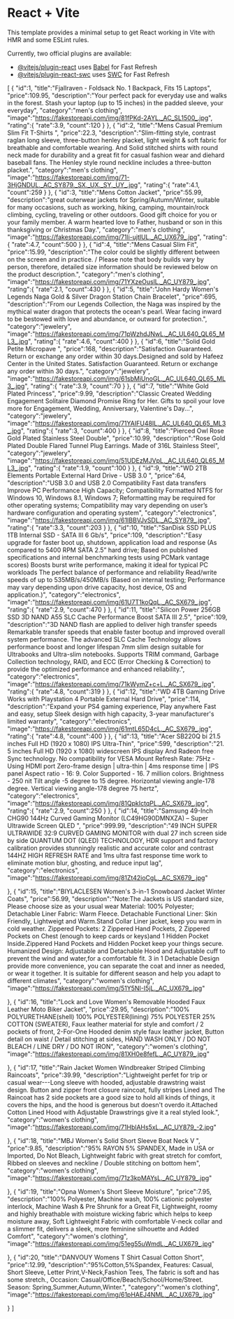 # React + Vite

This template provides a minimal setup to get React working in Vite with HMR and some ESLint rules.

Currently, two official plugins are available:

- [@vitejs/plugin-react](https://github.com/vitejs/vite-plugin-react/blob/main/packages/plugin-react/README.md) uses [Babel](https://babeljs.io/) for Fast Refresh
- [@vitejs/plugin-react-swc](https://github.com/vitejs/vite-plugin-react-swc) uses [SWC](https://swc.rs/) for Fast Refresh

[
{
"id":1,
"title":"Fjallraven - Foldsack No. 1 Backpack, Fits 15 Laptops",
"price":109.95,
"description":"Your perfect pack for everyday use and walks in the forest. Stash your laptop (up to 15 inches) in the padded sleeve, your everyday",
"category":"men's clothing",
"image":"https://fakestoreapi.com/img/81fPKd-2AYL._AC_SL1500_.jpg",
"rating":{
"rate":3.9,
"count":120
}
},
{
"id":2,
"title":"Mens Casual Premium Slim Fit T-Shirts ",
"price":22.3,
"description":"Slim-fitting style, contrast raglan long sleeve, three-button henley placket, light weight & soft fabric for breathable and comfortable wearing. And Solid stitched shirts with round neck made for durability and a great fit for casual fashion wear and diehard baseball fans. The Henley style round neckline includes a three-button placket.",
"category":"men's clothing",
"image":"https://fakestoreapi.com/img/71-3HjGNDUL._AC_SY879._SX._UX._SY._UY_.jpg",
"rating":{
"rate":4.1,
"count":259
}
},
{
"id":3,
"title":"Mens Cotton Jacket",
"price":55.99,
"description":"great outerwear jackets for Spring/Autumn/Winter, suitable for many occasions, such as working, hiking, camping, mountain/rock climbing, cycling, traveling or other outdoors. Good gift choice for you or your family member. A warm hearted love to Father, husband or son in this thanksgiving or Christmas Day.",
"category":"men's clothing",
"image":"https://fakestoreapi.com/img/71li-ujtlUL._AC_UX679_.jpg",
"rating":{
"rate":4.7,
"count":500
}
},
{
"id":4,
"title":"Mens Casual Slim Fit",
"price":15.99,
"description":"The color could be slightly different between on the screen and in practice. / Please note that body builds vary by person, therefore, detailed size information should be reviewed below on the product description.",
"category":"men's clothing",
"image":"https://fakestoreapi.com/img/71YXzeOuslL._AC_UY879_.jpg",
"rating":{
"rate":2.1,
"count":430
}
},
{
"id":5,
"title":"John Hardy Women's Legends Naga Gold & Silver Dragon Station Chain Bracelet",
"price":695,
"description":"From our Legends Collection, the Naga was inspired by the mythical water dragon that protects the ocean's pearl. Wear facing inward to be bestowed with love and abundance, or outward for protection.",
"category":"jewelery",
"image":"https://fakestoreapi.com/img/71pWzhdJNwL._AC_UL640_QL65_ML3_.jpg",
"rating":{
"rate":4.6,
"count":400
}
},
{
"id":6,
"title":"Solid Gold Petite Micropave ",
"price":168,
"description":"Satisfaction Guaranteed. Return or exchange any order within 30 days.Designed and sold by Hafeez Center in the United States. Satisfaction Guaranteed. Return or exchange any order within 30 days.",
"category":"jewelery",
"image":"https://fakestoreapi.com/img/61sbMiUnoGL._AC_UL640_QL65_ML3_.jpg",
"rating":{
"rate":3.9,
"count":70
}
},
{
"id":7,
"title":"White Gold Plated Princess",
"price":9.99,
"description":"Classic Created Wedding Engagement Solitaire Diamond Promise Ring for Her. Gifts to spoil your love more for Engagement, Wedding, Anniversary, Valentine's Day...",
"category":"jewelery",
"image":"https://fakestoreapi.com/img/71YAIFU48IL._AC_UL640_QL65_ML3_.jpg",
"rating":{
"rate":3,
"count":400
}
},
{
"id":8,
"title":"Pierced Owl Rose Gold Plated Stainless Steel Double",
"price":10.99,
"description":"Rose Gold Plated Double Flared Tunnel Plug Earrings. Made of 316L Stainless Steel",
"category":"jewelery",
"image":"https://fakestoreapi.com/img/51UDEzMJVpL._AC_UL640_QL65_ML3_.jpg",
"rating":{
"rate":1.9,
"count":100
}
},
{
"id":9,
"title":"WD 2TB Elements Portable External Hard Drive - USB 3.0 ",
"price":64,
"description":"USB 3.0 and USB 2.0 Compatibility Fast data transfers Improve PC Performance High Capacity; Compatibility Formatted NTFS for Windows 10, Windows 8.1, Windows 7; Reformatting may be required for other operating systems; Compatibility may vary depending on user’s hardware configuration and operating system",
"category":"electronics",
"image":"https://fakestoreapi.com/img/61IBBVJvSDL._AC_SY879_.jpg",
"rating":{
"rate":3.3,
"count":203
}
},
{
"id":10,
"title":"SanDisk SSD PLUS 1TB Internal SSD - SATA III 6 Gb/s",
"price":109,
"description":"Easy upgrade for faster boot up, shutdown, application load and response (As compared to 5400 RPM SATA 2.5” hard drive; Based on published specifications and internal benchmarking tests using PCMark vantage scores) Boosts burst write performance, making it ideal for typical PC workloads The perfect balance of performance and reliability Read/write speeds of up to 535MB/s/450MB/s (Based on internal testing; Performance may vary depending upon drive capacity, host device, OS and application.)",
"category":"electronics",
"image":"https://fakestoreapi.com/img/61U7T1koQqL._AC_SX679_.jpg",
"rating":{
"rate":2.9,
"count":470
}
},
{
"id":11,
"title":"Silicon Power 256GB SSD 3D NAND A55 SLC Cache Performance Boost SATA III 2.5",
"price":109,
"description":"3D NAND flash are applied to deliver high transfer speeds Remarkable transfer speeds that enable faster bootup and improved overall system performance. The advanced SLC Cache Technology allows performance boost and longer lifespan 7mm slim design suitable for Ultrabooks and Ultra-slim notebooks. Supports TRIM command, Garbage Collection technology, RAID, and ECC (Error Checking & Correction) to provide the optimized performance and enhanced reliability.",
"category":"electronics",
"image":"https://fakestoreapi.com/img/71kWymZ+c+L._AC_SX679_.jpg",
"rating":{
"rate":4.8,
"count":319
}
},
{
"id":12,
"title":"WD 4TB Gaming Drive Works with Playstation 4 Portable External Hard Drive",
"price":114,
"description":"Expand your PS4 gaming experience, Play anywhere Fast and easy, setup Sleek design with high capacity, 3-year manufacturer's limited warranty",
"category":"electronics",
"image":"https://fakestoreapi.com/img/61mtL65D4cL._AC_SX679_.jpg",
"rating":{
"rate":4.8,
"count":400
}
},
{
"id":13,
"title":"Acer SB220Q bi 21.5 inches Full HD (1920 x 1080) IPS Ultra-Thin",
"price":599,
"description":"21. 5 inches Full HD (1920 x 1080) widescreen IPS display And Radeon free Sync technology. No compatibility for VESA Mount Refresh Rate: 75Hz - Using HDMI port Zero-frame design | ultra-thin | 4ms response time | IPS panel Aspect ratio - 16: 9. Color Supported - 16. 7 million colors. Brightness - 250 nit Tilt angle -5 degree to 15 degree. Horizontal viewing angle-178 degree. Vertical viewing angle-178 degree 75 hertz",
"category":"electronics",
"image":"https://fakestoreapi.com/img/81QpkIctqPL._AC_SX679_.jpg",
"rating":{
"rate":2.9,
"count":250
}
},
{
"id":14,
"title":"Samsung 49-Inch CHG90 144Hz Curved Gaming Monitor (LC49HG90DMNXZA) – Super Ultrawide Screen QLED ",
"price":999.99,
"description":"49 INCH SUPER ULTRAWIDE 32:9 CURVED GAMING MONITOR with dual 27 inch screen side by side QUANTUM DOT (QLED) TECHNOLOGY, HDR support and factory calibration provides stunningly realistic and accurate color and contrast 144HZ HIGH REFRESH RATE and 1ms ultra fast response time work to eliminate motion blur, ghosting, and reduce input lag",
"category":"electronics",
"image":"https://fakestoreapi.com/img/81Zt42ioCgL._AC_SX679_.jpg"

},
{
"id":15,
"title":"BIYLACLESEN Women's 3-in-1 Snowboard Jacket Winter Coats",
"price":56.99,
"description":"Note:The Jackets is US standard size, Please choose size as your usual wear Material: 100% Polyester; Detachable Liner Fabric: Warm Fleece. Detachable Functional Liner: Skin Friendly, Lightweigt and Warm.Stand Collar Liner jacket, keep you warm in cold weather. Zippered Pockets: 2 Zippered Hand Pockets, 2 Zippered Pockets on Chest (enough to keep cards or keys)and 1 Hidden Pocket Inside.Zippered Hand Pockets and Hidden Pocket keep your things secure. Humanized Design: Adjustable and Detachable Hood and Adjustable cuff to prevent the wind and water,for a comfortable fit. 3 in 1 Detachable Design provide more convenience, you can separate the coat and inner as needed, or wear it together. It is suitable for different season and help you adapt to different climates",
"category":"women's clothing",
"image":"https://fakestoreapi.com/img/51Y5NI-I5jL._AC_UX679_.jpg"

},
{
"id":16,
"title":"Lock and Love Women's Removable Hooded Faux Leather Moto Biker Jacket",
"price":29.95,
"description":"100% POLYURETHANE(shell) 100% POLYESTER(lining) 75% POLYESTER 25% COTTON (SWEATER), Faux leather material for style and comfort / 2 pockets of front, 2-For-One Hooded denim style faux leather jacket, Button detail on waist / Detail stitching at sides, HAND WASH ONLY / DO NOT BLEACH / LINE DRY / DO NOT IRON",
"category":"women's clothing",
"image":"https://fakestoreapi.com/img/81XH0e8fefL._AC_UY879_.jpg"

},
{
"id":17,
"title":"Rain Jacket Women Windbreaker Striped Climbing Raincoats",
"price":39.99,
"description":"Lightweight perfet for trip or casual wear---Long sleeve with hooded, adjustable drawstring waist design. Button and zipper front closure raincoat, fully stripes Lined and The Raincoat has 2 side pockets are a good size to hold all kinds of things, it covers the hips, and the hood is generous but doesn't overdo it.Attached Cotton Lined Hood with Adjustable Drawstrings give it a real styled look.",
"category":"women's clothing",
"image":"https://fakestoreapi.com/img/71HblAHs5xL._AC_UY879_-2.jpg"

},
{
"id":18,
"title":"MBJ Women's Solid Short Sleeve Boat Neck V ",
"price":9.85,
"description":"95% RAYON 5% SPANDEX, Made in USA or Imported, Do Not Bleach, Lightweight fabric with great stretch for comfort, Ribbed on sleeves and neckline / Double stitching on bottom hem",
"category":"women's clothing",
"image":"https://fakestoreapi.com/img/71z3kpMAYsL._AC_UY879_.jpg"

},
{
"id":19,
"title":"Opna Women's Short Sleeve Moisture",
"price":7.95,
"description":"100% Polyester, Machine wash, 100% cationic polyester interlock, Machine Wash & Pre Shrunk for a Great Fit, Lightweight, roomy and highly breathable with moisture wicking fabric which helps to keep moisture away, Soft Lightweight Fabric with comfortable V-neck collar and a slimmer fit, delivers a sleek, more feminine silhouette and Added Comfort",
"category":"women's clothing",
"image":"https://fakestoreapi.com/img/51eg55uWmdL._AC_UX679_.jpg"

},
{
"id":20,
"title":"DANVOUY Womens T Shirt Casual Cotton Short",
"price":12.99,
"description":"95%Cotton,5%Spandex, Features: Casual, Short Sleeve, Letter Print,V-Neck,Fashion Tees, The fabric is soft and has some stretch., Occasion: Casual/Office/Beach/School/Home/Street. Season: Spring,Summer,Autumn,Winter.",
"category":"women's clothing",
"image":"https://fakestoreapi.com/img/61pHAEJ4NML._AC_UX679_.jpg"

}
]

